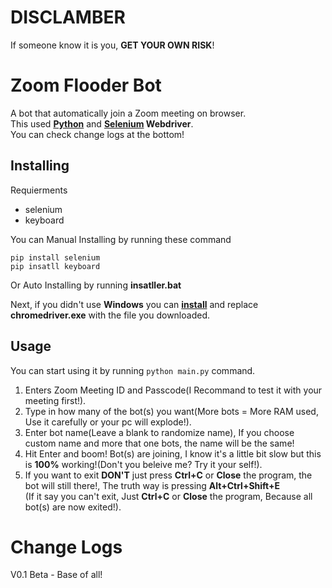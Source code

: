 # DISCLAMBER
If someone know it is you, **GET YOUR OWN RISK**!

# Zoom Flooder Bot
A bot that automatically join a Zoom meeting on browser.<br>
This used  [**Python**](https://www.python.org) and **[Selenium](https://pypi.org/project/selenium) Webdriver**.<br>
You can check change logs at the bottom!

## Installing
Requierments
- selenium
- keyboard

You can Manual Installing by running these command
```
pip install selenium
pip insatll keyboard
```

Or Auto Installing by running **insatller.bat**

Next, if you didn't use **Windows** you can [**install**](https://chromedriver.chromium.org/downloads) and replace **chromedriver.exe** with the file you downloaded.

## Usage

You can start using it by running `python main.py` command.<br>
1. Enters Zoom Meeting ID and Passcode(I Recommand to test it with your meeting first!).
2. Type in how many of the bot(s) you want(More bots = More RAM used, Use it carefully or your pc will explode!).
3. Enter bot name(Leave a blank to randomize name), If you choose custom name and more that one bots, the name will be the same!
4. Hit Enter and boom! Bot(s) are joining, I know it's a little bit slow but this is **100%** working!(Don't you beleive me? Try it your self!).
5. If you want to exit **DON'T** just press **Ctrl+C** or **Close** the program, the bot will still there!, The truth way is pressing **Alt+Ctrl+Shift+E**<br>
(If it say you can't exit, Just **Ctrl+C** or **Close** the program, Because all bot(s) are now exited!).

# Change Logs
V0.1 Beta - Base of all!
